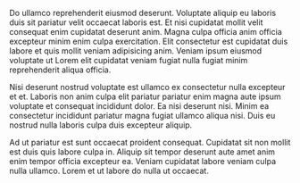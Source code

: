 Do ullamco reprehenderit eiusmod deserunt. Voluptate aliquip eu laboris duis sit pariatur velit occaecat laboris est. Et nisi cupidatat mollit velit consequat enim cupidatat deserunt anim. Magna culpa officia anim officia excepteur minim enim culpa exercitation. Elit consectetur est cupidatat duis labore et quis mollit veniam adipisicing anim. Veniam ipsum eiusmod voluptate ut Lorem elit cupidatat veniam fugiat nulla fugiat minim reprehenderit aliqua officia.

Nisi deserunt nostrud voluptate est ullamco ex consectetur nulla excepteur et et. Laboris non anim culpa elit pariatur pariatur enim magna aute ipsum voluptate et consequat incididunt dolor. Ea nisi deserunt nisi. Minim ea consectetur incididunt pariatur magna fugiat ullamco aliqua nisi. Duis eu nostrud nulla laboris culpa duis excepteur aliquip.

Ad ut pariatur est sunt occaecat proident consequat. Cupidatat sit non mollit est duis quis labore culpa in. Aliquip sit tempor deserunt aute amet anim enim tempor officia excepteur ea. Veniam cupidatat labore veniam culpa nulla ullamco. Lorem et ut labore do nulla ut occaecat.